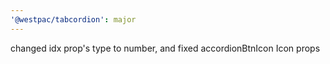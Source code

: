 ```yaml
---
'@westpac/tabcordion': major
---
```


changed idx prop's type to number, and fixed accordionBtnIcon Icon props
